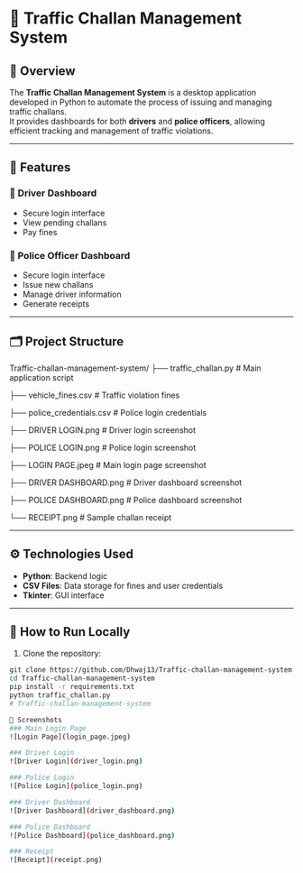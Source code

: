 # 🚦 Traffic Challan Management System

## 📌 Overview
The **Traffic Challan Management System** is a desktop application developed in Python to automate the process of issuing and managing traffic challans.  
It provides dashboards for both **drivers** and **police officers**, allowing efficient tracking and management of traffic violations.

---

## 🔧 Features

### 🚗 Driver Dashboard
- Secure login interface
- View pending challans
- Pay fines

### 👮 Police Officer Dashboard
- Secure login interface
- Issue new challans
- Manage driver information
- Generate receipts

---

## 🗂 Project Structure
Traffic-challan-management-system/
├── traffic_challan.py # Main application script

├── vehicle_fines.csv # Traffic violation fines

├── police_credentials.csv # Police login credentials

├── DRIVER LOGIN.png # Driver login screenshot

├── POLICE LOGIN.png # Police login screenshot

├── LOGIN PAGE.jpeg # Main login page screenshot

├── DRIVER DASHBOARD.png # Driver dashboard screenshot

├── POLICE DASHBOARD.png # Police dashboard screenshot

└── RECEIPT.png # Sample challan receipt

---

## ⚙️ Technologies Used
- **Python**: Backend logic
- **CSV Files**: Data storage for fines and user credentials
- **Tkinter**: GUI interface

---

## 🚀 How to Run Locally

1. Clone the repository:
```bash
git clone https://github.com/Dhwaj13/Traffic-challan-management-system.git
cd Traffic-challan-management-system
pip install -r requirements.txt
python traffic_challan.py
# Traffic-challan-management-system

📸 Screenshots
### Main Login Page
![Login Page](login_page.jpeg)

### Driver Login
![Driver Login](driver_login.png)

### Police Login
![Police Login](police_login.png)

### Driver Dashboard
![Driver Dashboard](driver_dashboard.png)

### Police Dashboard
![Police Dashboard](police_dashboard.png)

### Receipt
![Receipt](receipt.png)
